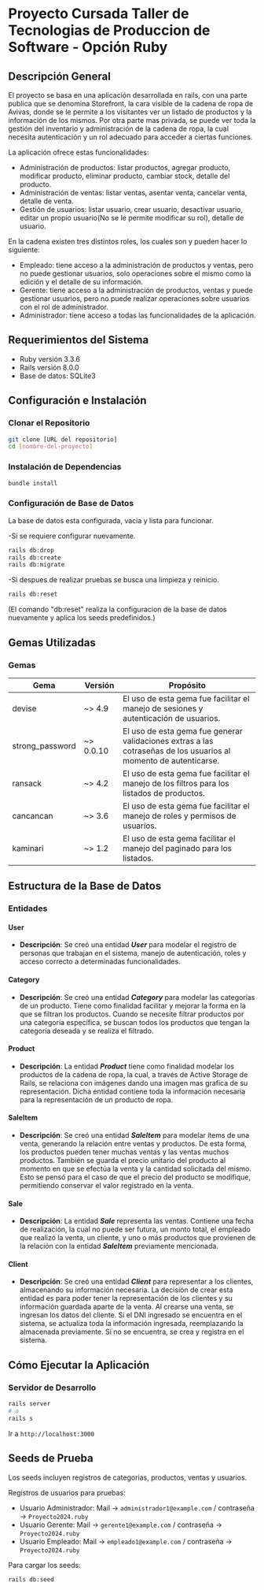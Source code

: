 # Proyecto Cursada Taller de Tecnologias de Produccion de Software - Opción Ruby

## Descripción General

El proyecto se basa en una aplicación desarrollada en rails, con una parte publica que se denomina Storefront, la cara visible de la cadena de ropa de Avivas, donde se le permite a los visitantes ver un listado de productos y la información de los mismos. Por otra parte mas privada, se puede ver toda la gestión del inventario y administración de la cadena de ropa, la cual necesita autenticación y un rol adecuado para acceder a ciertas funciones.

La aplicación ofrece estas funcionalidades: 

- Administración de productos: listar productos, agregar producto, modificar producto, eliminar producto, cambiar stock, detalle del producto.
- Administración de ventas: listar ventas, asentar venta, cancelar venta, detalle de venta.
- Gestión de usuarios: listar usuario, crear usuario, desactivar usuario, editar un propio usuario(No se le permite modificar su rol), detalle de usuario.

En la cadena existen tres distintos roles, los cuales son y pueden hacer lo siguiente:

- Empleado: tiene acceso a la administración de productos y ventas, pero no puede gestionar usuarios, solo operaciones sobre el mismo como la edición y el detalle de su información.
- Gerente: tiene acceso a la administración de productos, ventas y puede gestionar usuarios, pero no puede realizar operaciones sobre usuarios con el rol de administrador.
- Administrador: tiene acceso a todas las funcionalidades de la aplicación.

## Requerimientos del Sistema 

- Ruby versión 3.3.6
- Rails versión 8.0.0
- Base de datos: SQLite3

## Configuración e Instalación 

### Clonar el Repositorio

```bash
git clone [URL del repositorio]
cd [nombre-del-proyecto]
```

### Instalación de Dependencias

```bash
bundle install
```

### Configuración de Base de Datos
La base de datos esta configurada, vacia y lista para funcionar.

-Si se requiere configurar nuevamente.
```bash
rails db:drop
rails db:create
rails db:migrate
```

-Si despues de realizar pruebas se busca una limpieza y reinicio.
```bash
rails db:reset
```
(El comando "db:reset" realiza la configuracion de la base de datos nuevamente y aplica los seeds predefinidos.)

## Gemas Utilizadas 

### Gemas

| Gema | Versión | Propósito |
|------|---------|-----------|
| devise | ~> 4.9 | El uso de esta gema fue facilitar el manejo de sesiones y autenticación de usuarios. |
| strong_password | ~> 0.0.10 | El uso de esta gema fue generar validaciones extras a las cotraseñas de los usuarios al momento de autenticarse. |
| ransack | ~> 4.2 | El uso de esta gema fue facilitar el manejo de los filtros para los listados de productos. |
| cancancan | ~> 3.6 | El uso de esta gema fue facilitar el manejo de roles y permisos de usuarios. |
| kaminari | ~> 1.2 | El uso de esta gema facilitar el manejo del paginado para los listados. |

## Estructura de la Base de Datos 

### Entidades

#### User
- **Descripción**: Se creó una entidad ***User*** para modelar el registro de personas que trabajan en el sistema, manejo de autenticación, roles y acceso correcto a determinadas funcionalidades.

#### Category
- **Descripción**: Se creó una entidad ***Category*** para modelar las categorías de un producto. Tiene como finalidad facilitar y mejorar la forma en la que se filtran los productos. Cuando se necesite filtrar productos por una categoría específica, se buscan todos los productos que tengan la categoría deseada y se realiza el filtrado.

#### Product
- **Descripción**: La entidad ***Product*** tiene como finalidad modelar los productos de la cadena de ropa, la cual, a través de Active Storage de Rails, se relaciona con imágenes dando una imagen mas grafica de su representación. Dicha entidad contiene toda la información necesaria para la representación de un producto de ropa.

#### SaleItem
- **Descripción**: Se creó una entidad ***SaleItem*** para modelar ítems de una venta, generando la relación entre ventas y productos. De esta forma, los productos pueden tener muchas ventas y las ventas muchos productos. También se guarda el precio unitario del producto al momento en que se efectúa la venta y la cantidad solicitada del mismo. Esto se pensó para el caso de que el precio del producto se modifique, permitiendo conservar el valor registrado en la venta.

#### Sale
- **Descripción**: La entidad ***Sale*** representa las ventas. Contiene una fecha de realización, la cual no puede ser futura, un monto total, el empleado que realizó la venta, un cliente, y uno o más productos que provienen de la relación con la entidad ***SaleItem*** previamente mencionada.

#### Client
- **Descripción**: Se creó una entidad ***Client*** para representar a los clientes, almacenando su información necesaria. La decisión de crear esta entidad es para poder tener la representación de los clientes y su información guardada aparte de la venta. Al crearse una venta, se ingresan los datos del cliente. Si el DNI ingresado se encuentra en el sistema, se actualiza toda la información ingresada, reemplazando la almacenada previamente. Si no se encuentra, se crea y registra en el sistema.
  
## Cómo Ejecutar la Aplicación 

### Servidor de Desarrollo

```bash
rails server
# o 
rails s
```

Ir a `http://localhost:3000`

## Seeds de Prueba 

Los seeds incluyen registros de categorias, productos, ventas y usuarios.

Registros de usuarios para pruebas:

- Usuario Administrador: Mail -> `administrador1@example.com` / contraseña -> `Proyecto2024.ruby`
- Usuario Gerente: Mail -> `gerente1@example.com` / contraseña -> `Proyecto2024.ruby`
- Usuario Empleado: Mail -> `empleado1@example.com` / contraseña -> `Proyecto2024.ruby`

Para cargar los seeds:

```bash
rails db:seed
```
